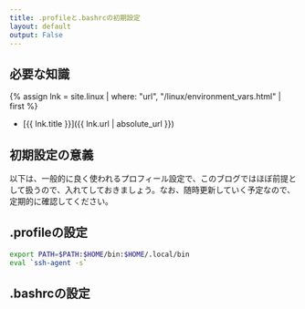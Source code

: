 ```yaml
---
title: .profileと.bashrcの初期設定
layout: default
output: False
---
```


## 必要な知識

{% assign lnk = site.linux | where: "url", "/linux/environment_vars.html" | first %}
- [{{ lnk.title }}]({{ lnk.url | absolute_url }})

## 初期設定の意義

以下は、一般的に良く使われるプロフィール設定で、このブログではほぼ前提として扱うので、入れてしておきましょう。なお、随時更新していく予定なので、定期的に確認してください。

## .profileの設定

```bash
export PATH=$PATH:$HOME/bin:$HOME/.local/bin
eval `ssh-agent -s`
```

## .bashrcの設定
